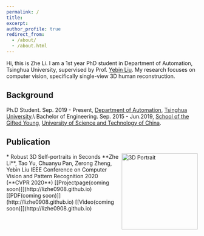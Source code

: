 ```yaml
---
permalink: /
title: 
excerpt: 
author_profile: true
redirect_from: 
  - /about/
  - /about.html
---
```


Hi, this is Zhe Li. I am a 1st year PhD student in Department of Automation, Tsinghua University, supervised by Prof. [Yebin Liu](http://www.liuyebin.com/). My research focuses on computer vision, specifically single-view 3D human reconstruction.

## Background

Ph.D Student. Sep. 2019 - Present, [Department of Automation](http://www.au.tsinghua.edu.cn/publish/auen/index.html), [Tsinghua University](https://www.tsinghua.edu.cn/publish/thu2018en/index.html).\\
Bachelor of Engineering. Sep. 2015 - Jun.2019, [School of the Gifted Young](http://en.scgy.ustc.edu.cn/), [University of Science and Technology of China](http://en.ustc.edu.cn/).

## Publication

<img align="right" src="https://lizhe0908.github.io/images/cvpr2020.jpg" alt="3D Portrait" style="width: 200px"/>
* Robust 3D Self-portraits in Seconds
**Zhe Li**, Tao Yu, Chuanyu Pan, Zerong Zheng, Yebin Liu
IEEE Conference on Computer Vision and Pattern Recognition 2020 (**CVPR 2020**)
[[Projectpage(coming soon)]](http://lizhe0908.github.io)  [[PDF(coming soon)]](http://lizhe0908.github.io)  [[Video(coming soon)]](http://lizhe0908.github.io)

